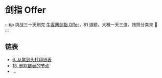 # 剑指 Offer

:::tip
挑战三十天刷完 [牛客网剑指 Offer](https://www.nowcoder.com/exam/oj/ta?page=1&tpId=13&type=13)，81 道题，大概一天三道，按照分类来 🐷
:::

## 链表

- [6. 从尾到头打印链表](/algo/offer/6)
- [18. 删除链表的节点](/algo/offer/18)
- ...